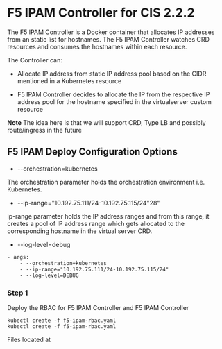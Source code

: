 # F5 IPAM Controller for CIS 2.2.2

The F5 IPAM Controller is a Docker container that allocates IP addresses from an static list for hostnames. The F5 IPAM Controller watches CRD resources and consumes the hostnames within each resource.

The Controller can:

* Allocate IP address from static IP address pool based on the CIDR mentioned in a Kubernetes resource

* F5 IPAM Controller decides to allocate the IP from the respective IP address pool for the hostname specified in the virtualserver custom resource

**Note** The idea here is that we will support CRD, Type LB and possibly  route/ingress in the future

## F5 IPAM Deploy Configuration Options

* --orchestration=kubernetes

The orchestration parameter holds the orchestration environment i.e. Kubernetes.

* --ip-range="10.192.75.111/24-10.192.75.115/24"28"

ip-range parameter holds the IP address ranges and from this range, it creates a pool of IP address range which gets allocated to the corresponding hostname in the virtual server CRD.

* --log-level=debug

```
- args:
    - --orchestration=kubernetes
    - --ip-range="10.192.75.111/24-10.192.75.115/24"
    - --log-level=DEBUG
```

### Step 1

Deploy the RBAC for F5 IPAM Controller and F5 IPAM Controller

```
kubectl create -f f5-ipam-rbac.yaml
kubectl create -f f5-ipam-rbac.yaml
```
Files located at